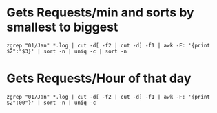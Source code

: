 # Gets Requests/min and sorts by smallest to biggest
`zgrep "01/Jan" *.log | cut -d[ -f2 | cut -d] -f1 | awk -F: '{print $2":"$3}' | sort -n | uniq -c | sort -n`

# Gets Requests/Hour of that day
`zgrep "01/Jan" *.log | cut -d[ -f2 | cut -d] -f1 | awk -F: '{print $2":00"}' | sort -n | uniq -c `
